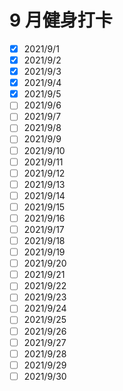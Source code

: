 # 9 月健身打卡

- [x] 2021/9/1 
- [x] 2021/9/2 
- [x] 2021/9/3 
- [x] 2021/9/4 
- [x] 2021/9/5 
- [ ] 2021/9/6 
- [ ] 2021/9/7 
- [ ] 2021/9/8
- [ ] 2021/9/9 
- [ ] 2021/9/10 
- [ ] 2021/9/11
- [ ] 2021/9/12
- [ ] 2021/9/13
- [ ] 2021/9/14
- [ ] 2021/9/15
- [ ] 2021/9/16
- [ ] 2021/9/17
- [ ] 2021/9/18
- [ ] 2021/9/19
- [ ] 2021/9/20
- [ ] 2021/9/21
- [ ] 2021/9/22
- [ ] 2021/9/23
- [ ] 2021/9/24 
- [ ] 2021/9/25 
- [ ] 2021/9/26 
- [ ] 2021/9/27
- [ ] 2021/9/28
- [ ] 2021/9/29
- [ ] 2021/9/30
